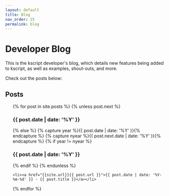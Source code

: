 ```yaml
---
layout: default
title: Blog
nav_order: 25
permalink: blog
---
```


# Developer Blog

This is the kscript developer's blog, which details new features being added to kscript, as well as examples, shout-outs, and more. 

Check out the posts below:

## Posts

<ul>
{% for post in site.posts %}
    {% unless post.next %}
        <h3>{{ post.date | date: '%Y' }}</h3>
    {% else %}
        {% capture year %}{{ post.date | date: '%Y' }}{% endcapture %}
        {% capture nyear %}{{ post.next.date | date: '%Y' }}{% endcapture %}
        {% if year != nyear %}
        <h3>{{ post.date | date: '%Y' }}</h3>
        {% endif %}
    {% endunless %}

    <li><a href="{{site.url}}{{ post.url }}">{{ post.date | date: '%Y-%m-%d' }} - {{ post.title }}</a></li>
{% endfor %}
</ul>


